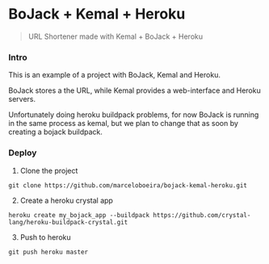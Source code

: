 # BoJack + Kemal + Heroku
> URL Shortener made with Kemal + BoJack + Heroku

### Intro
This is an example of a project with BoJack, Kemal and Heroku.

BoJack stores a the URL, while Kemal provides a web-interface and Heroku servers.

Unfortunately doing heroku buildpack problems, for now BoJack is running in the same process as kemal,
but we plan to change that as soon by creating a bojack buildpack.

### Deploy

1) Clone the project

```shell
git clone https://github.com/marceloboeira/bojack-kemal-heroku.git
```

2) Create a heroku crystal app

```shell
heroku create my_bojack_app --buildpack https://github.com/crystal-lang/heroku-buildpack-crystal.git
```

3) Push to heroku

```shell
git push heroku master
```
